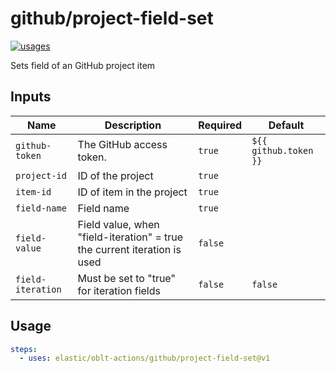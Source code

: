 # <!--name-->github/project-field-set<!--/name-->

[![usages](https://img.shields.io/badge/usages-white?logo=githubactions&logoColor=blue)](https://github.com/search?q=elastic%2Foblt-actions%2Fgithub%2Fproject-field-set+%28path%3A.github%2Fworkflows+OR+path%3A**%2Faction.yml+OR+path%3A**%2Faction.yaml%29&type=code)

<!--description-->
Sets field of an GitHub project item
<!--/description-->

## Inputs
<!--inputs-->
| Name              | Description                                                              | Required | Default               |
|-------------------|--------------------------------------------------------------------------|----------|-----------------------|
| `github-token`    | The GitHub access token.                                                 | `true`   | `${{ github.token }}` |
| `project-id`      | ID of the project                                                        | `true`   | ` `                   |
| `item-id`         | ID of item in the project                                                | `true`   | ` `                   |
| `field-name`      | Field name                                                               | `true`   | ` `                   |
| `field-value`     | Field value, when "field-iteration" = true the current iteration is used | `false`  | ` `                   |
| `field-iteration` | Must be set to "true" for iteration fields                               | `false`  | `false`               |
<!--/inputs-->

## Usage
<!--usage action="elastic/oblt-actions/github/project-field-set" version="env:VERSION"-->
```yaml
steps:
  - uses: elastic/oblt-actions/github/project-field-set@v1
```
<!--/usage-->
